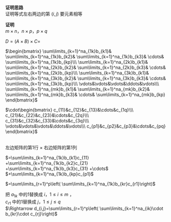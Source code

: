 **证明思路**  
证明等式左右两边的第 $(i,j)$ 要元素相等  
  
**证明**  
 $m\times n， n\times p， p\times q$  
  
 $D=(A\times B)\times C=$  
  
 $\begin{bmatrix}  
\sum\limits_{k=1}^na_{1k}b_{k1}&  
\sum\limits_{k=1}^na_{1k}b_{k2}&  
\sum\limits_{k=1}^na_{1k}b_{k3}&  
\cdots&  
\sum\limits_{k=1}^na_{1k}b_{kp}\\\  
\sum\limits_{k=1}^na_{2k}b_{k1}&  
\sum\limits_{k=1}^na_{2k}b_{k2}&  
\sum\limits_{k=1}^na_{2k}b_{k3}&  
\cdots&  
\sum\limits_{k=1}^na_{2k}b_{kp}\\\  
\sum\limits_{k=1}^na_{3k}b_{k1}&  
\sum\limits_{k=1}^na_{3k}b_{k2}&  
\sum\limits_{k=1}^na_{3k}b_{k3}&  
\cdots&  
\sum\limits_{k=1}^na_{3k}b_{kp}\\\  
\vdots&\vdots&\vdots&\ddots&\vdots\\\  
\sum\limits_{k=1}^na_{mk}b_{k1}&  
\sum\limits_{k=1}^na_{mk}b_{k2}&  
\sum\limits_{k=1}^na_{mk}b_{k3}&  
\cdots&  
\sum\limits_{k=1}^na_{mk}b_{kp}  
\end{bmatrix}$  
  
 $\cdot\begin{bmatrix}  
c_{11}&c_{12}&c_{13}&\cdots&c_{1q}\\\  
c_{21}&c_{22}&c_{23}&\cdots&c_{2q}\\\  
c_{31}&c_{32}&c_{33}&\cdots&c_{3q}\\\  
\vdots&\vdots&\vdots&\ddots&\vdots\\\  
c_{p1}&c_{p2}&c_{p3}&\cdots&c_{pq}  
\end{bmatrix}$ <br/><br/>  
  
左边矩阵的第1行 $\times$ 右边矩阵的第1列  
  
 $=\sum\limits_{k=1}^na_{1k}b_{k1}c_{11}  
+\sum\limits_{k=1}^na_{1k}b_{k2}c_{21}  
+\sum\limits_{k=1}^na_{1k}b_{k3}c_{31}  
+\cdots$  
 $+\sum\limits_{k=1}^na_{1k}b_{kp}c_{p1}$  
  
 $=\sum\limits_{r=1}^p\left(  
\sum\limits_{k=1}^na_{1k}b_{kr}c_{r1}\right)$  
  
把 $a_{1k}$ 中的1替换成 $i，1\le i\le m$ ，  
 $c_{r1}$ 中的1替换成 $j，1\le j\le q$  
 $\Rightarrow d_{i,j}=\sum\limits_{r=1}^p\left(  
\sum\limits_{k=1}^na_{ik}\cdot  
b_{kr}\cdot c_{rj}\right)$  
